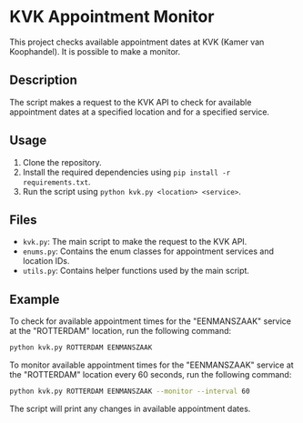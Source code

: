 # KVK Appointment Monitor

This project checks available appointment dates at KVK (Kamer van Koophandel). It is possible to make a monitor.

## Description

The script makes a request to the KVK API to check for available appointment dates at a specified location and for a specified service.

## Usage

1. Clone the repository.
2. Install the required dependencies using `pip install -r requirements.txt`.
3. Run the script using `python kvk.py <location> <service>`.

## Files

- `kvk.py`: The main script to make the request to the KVK API.
- `enums.py`: Contains the enum classes for appointment services and location IDs.
- `utils.py`: Contains helper functions used by the main script.

## Example

To check for available appointment times for the "EENMANSZAAK" service at the "ROTTERDAM" location, run the following command:

```bash
python kvk.py ROTTERDAM EENMANSZAAK
```

To monitor available appointment times for the "EENMANSZAAK" service at the "ROTTERDAM" location every 60 seconds, run the following command:

```bash
python kvk.py ROTTERDAM EENMANSZAAK --monitor --interval 60
```

The script will print any changes in available appointment dates.